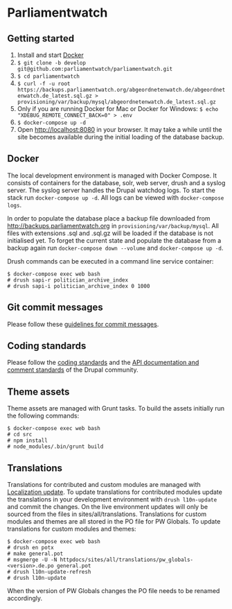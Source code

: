 # Parliamentwatch

## Getting started

1. Install and start [Docker](https://www.docker.com/community-edition)
1. `$ git clone -b develop git@github.com:parliamentwatch/parliamentwatch.git`
1. `$ cd parliamentwatch`
1. `$ curl -f -u root https://backups.parliamentwatch.org/abgeordnetenwatch.de/abgeordnetenwatch.de_latest.sql.gz > provisioning/var/backup/mysql/abgeordnetenwatch.de_latest.sql.gz`
1. Only if you are running Docker for Mac or Docker for Windows: `$ echo "XDEBUG_REMOTE_CONNECT_BACK=0" > .env`
1. `$ docker-compose up -d`
1. Open [http://localhost:8080](http://localhost:8080) in your browser. It may take a while until the site becomes available during the initial loading of the database backup.

## Docker

The local development environment is managed with Docker Compose. It consists of containers for the database, solr, web server, drush and a syslog server. The syslog server handles the Drupal watchdog logs. To start the stack run `docker-compose up -d`. All logs can be viewed with `docker-compose logs`.

In order to populate the database place a backup file downloaded from http://backups.parliamentwatch.org in `provisioning/var/backup/mysql`. All files with extensions .sql and .sql.gz will be loaded if the database is not initialised yet. To forget the current state and populate the database from a backup again run `docker-compose down --volume` and `docker-compose up -d`.

Drush commands can be executed in a command line service container:

    $ docker-compose exec web bash
    # drush sapi-r politician_archive_index
    # drush sapi-i politician_archive_index 0 1000

## Git commit messages

Please follow these [guidelines for commit messages](http://tbaggery.com/2008/04/19/a-note-about-git-commit-messages.html).

## Coding standards

Please follow the [coding standards](https://www.drupal.org/coding-standards) and the [API documentation and comment standards](https://www.drupal.org/coding-standards/docs) of the Drupal community. 

## Theme assets

Theme assets are managed with Grunt tasks. To build the assets initially run the following commands:

    $ docker-compose exec web bash
    # cd src
    # npm install
    # node_modules/.bin/grunt build

## Translations

Translations for contributed and custom modules are managed with [Localization update](https://drupal.org/project/l10n_update). To update translations for contributed modules update the translations in your development environment with `drush l10n-update` and commit the changes. On the live environment updates will only be sourced from the files in sites/all/translations. Translations for custom modules and themes are all stored in the PO file for PW Globals. To update translations for custom modules and themes:

    $ docker-compose exec web bash
    # drush en potx
    # make general.pot
    # msgmerge -U -N httpdocs/sites/all/translations/pw_globals-<version>.de.po general.pot
    # drush l10n-update-refresh
    # drush l10n-update

When the version of PW Globals changes the PO file needs to be renamed accordingly.
